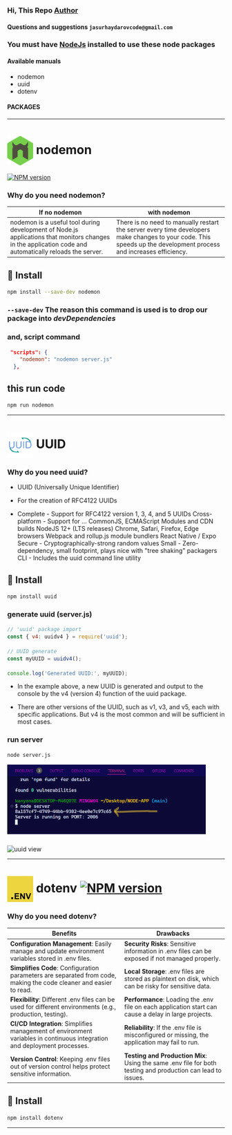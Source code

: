 ### Hi, This Repo [Author](https://github.com/jasurhaydarovcode)

#### Questions and suggestions `jasurhaydarovcode@gmail.com`

### You must have [NodeJs](https://nodejs.org/en/download/package-manager) installed to use these node packages

#### Available manuals
- nodemon
- uuid
- dotenv

#### PACKAGES

<!-- ================================================================ -->

---

# <img align='center' src=".github/nodemon.png" alt="nodemon" title="nodemon" width='60'> nodemon 
[![NPM version](https://badge.fury.io/js/nodemon.svg)](https://npmjs.org/package/nodemon)

### **Why do you need nodemon?** 

| **If no nodemon**                                                                                                  | **with nodemon**                                                             |
|---------------------------------------------------------------------------------------------------------------|---------------------------------------------------------------------------|
| nodemon is a useful tool during development of Node.js applications that monitors changes in the application code and automatically reloads the server. | There is no need to manually restart the server every time developers make changes to your code. This speeds up the development process and increases efficiency. |



## 🌱 Install
```bash
npm install --save-dev nodemon
```

### `--save-dev` The reason this command is used is to drop our package into _devDependencies_

### and, script command

```json
 "scripts": {
    "nodemon": "nodemon server.js"
  },
```

## this run code

```bash
npm run nodemon
```

<!-- ================================================================ -->

---

# <img align='center' src=".github/uuid/uuid.png" alt="uuid" title="UUID" width='60'> UUID

### **Why do you need uuid?** 

- UUID (Universally Unique Identifier)
- For the creation of RFC4122 UUIDs

- Complete - Support for RFC4122 version 1, 3, 4, and 5 UUIDs
Cross-platform - Support for ...
CommonJS, ECMAScript Modules and CDN builds
NodeJS 12+ (LTS releases)
Chrome, Safari, Firefox, Edge browsers
Webpack and rollup.js module bundlers
React Native / Expo
Secure - Cryptographically-strong random values
Small - Zero-dependency, small footprint, plays nice with "tree shaking" packagers
CLI - Includes the uuid command line utility

## 🌱 Install
```bash
npm install uuid
```

### generate uuid (server.js)
```js
// 'uuid' package import
const { v4: uuidv4 } = require('uuid');

// UUID generate
const myUUID = uuidv4();

console.log('Generated UUID:', myUUID);

```

- In the example above, a new UUID is generated and output to the console by the v4 (version 4) function of the uuid package.

- There are other versions of the UUID, such as v1, v3, and v5, each with specific applications. But v4 is the most common and will be sufficient in most cases.

### run server
```bash
node server.js
```

<img src=".github/uuid/uuid-id.png" alt="uuid view" width="460">

### 

<img src=".github/uuid/scheme.avif" alt="uuid view" width="460">

<!-- ================================================================ -->

---

# <img align='center' src=".github/dotenv.svg" alt="dotenv" title="dotenv" width='60'> dotenv [![NPM version](https://img.shields.io/npm/v/dotenv.svg?style=flat-square)](https://www.npmjs.com/package/dotenv)

### **Why do you need dotenv?** 

| Benefits                         | Drawbacks                              |
|----------------------------------|----------------------------------------|
| **Configuration Management**: Easily manage and update environment variables stored in .env files. | **Security Risks**: Sensitive information in .env files can be exposed if not managed properly. |
| **Simplifies Code**: Configuration parameters are separated from code, making the code cleaner and easier to read. | **Local Storage**: .env files are stored as plaintext on disk, which can be risky for sensitive data. |
| **Flexibility**: Different .env files can be used for different environments (e.g., production, testing). | **Performance**: Loading the .env file on each application start can cause a delay in large projects. |
| **CI/CD Integration**: Simplifies management of environment variables in continuous integration and deployment processes. | **Reliability**: If the .env file is misconfigured or missing, the application may fail to run. |
| **Version Control**: Keeping .env files out of version control helps protect sensitive information. | **Testing and Production Mix**: Using the same .env file for both testing and production can lead to issues. |


## 🌱 Install
```bash
npm install dotenv
```

---